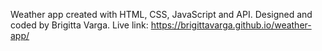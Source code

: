 Weather app created with HTML, CSS, JavaScript and API.
Designed and coded by Brigitta Varga.
Live link: https://brigittavarga.github.io/weather-app/
